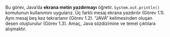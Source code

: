 Bu görev, Java’da **ekrana metin yazdırmayı** öğretir.
`System.out.println()` komutunun kullanımını uygularız.
Üç farklı mesaj ekrana yazdırılır (Görev 1.1).
Aynı mesaj beş kez tekrarlanır (Görev 1.2).
“JAVA” kelimesinden oluşan desen oluşturulur (Görev 1.3).
Amaç, Java sözdizimine ve temel çıktılara alışmaktır.
